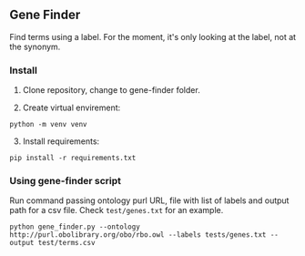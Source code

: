 ## Gene Finder

Find terms using a label. For the moment, it's only looking at the label, not at the synonym.

### Install

1. Clone repository, change to gene-finder folder.

2. Create virtual envirement:

`python -m venv venv`

3. Install requirements:

`pip install -r requirements.txt`

### Using gene-finder script

Run command passing ontology purl URL, file with list of labels and output path for a csv file. Check `test/genes.txt` for an example.

`python gene_finder.py --ontology http://purl.obolibrary.org/obo/rbo.owl --labels tests/genes.txt --output test/terms.csv`
